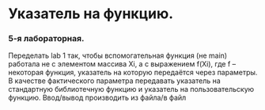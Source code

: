 # Указатель на функцию.
### 5-я лабораторная.
Переделать lab 1 так, чтобы вспомогательная функция (не main) работала не с элементом массива Xi, а с выражением f(Xi), где f – некоторая функция, указатель на которую передаётся через параметры. В качестве фактического параметра передавать указатель на стандартную библиотечную функцию и указатель на пользовательскую функцию. Ввод/вывод производить из файла/в файл
